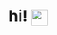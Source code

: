 # hi! <img src="https://raw.githubusercontent.com/MartinHeinz/MartinHeinz/master/wave.gif" width="30px" height="30px" align="center" />
